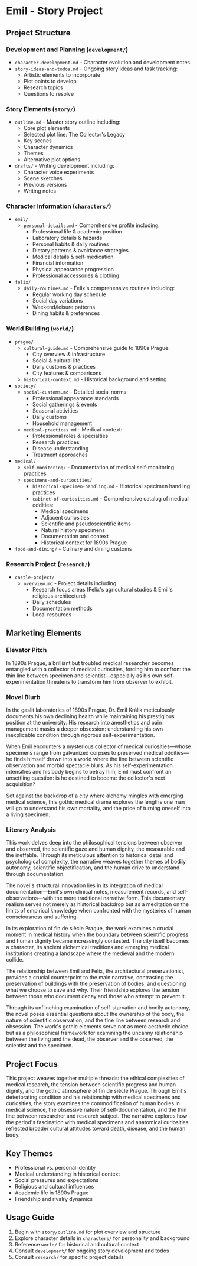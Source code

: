 # Emil - Story Project

## Project Structure

### Development and Planning (`development/`)
- `character-development.md` - Character evolution and development notes
- `story-ideas-and-todos.md` - Ongoing story ideas and task tracking:
  - Artistic elements to incorporate
  - Plot points to develop
  - Research topics
  - Questions to resolve

### Story Elements (`story/`)
- `outline.md` - Master story outline including:
  - Core plot elements
  - Selected plot line: The Collector's Legacy
  - Key scenes
  - Character dynamics
  - Themes
  - Alternative plot options
- `drafts/` - Writing development including:
  - Character voice experiments
  - Scene sketches
  - Previous versions
  - Writing notes

### Character Information (`characters/`)
- `emil/`
  - `personal-details.md` - Comprehensive profile including:
    - Professional life & academic position
    - Laboratory details & hazards
    - Personal habits & daily routines
    - Dietary patterns & avoidance strategies
    - Medical details & self-medication
    - Financial information
    - Physical appearance progression
    - Professional accessories & clothing
- `felix/`
  - `daily-routines.md` - Felix's comprehensive routines including:
    - Regular working day schedule
    - Social day variations
    - Weekend/leisure patterns
    - Dining habits & preferences

### World Building (`world/`)
- `prague/`
  - `cultural-guide.md` - Comprehensive guide to 1890s Prague:
    - City overview & infrastructure
    - Social & cultural life
    - Daily customs & practices
    - City features & comparisons
  - `historical-context.md` - Historical background and setting
- `society/`
  - `social-customs.md` - Detailed social norms:
    - Professional appearance standards
    - Social gatherings & events
    - Seasonal activities
    - Daily customs
    - Household management
  - `medical-practices.md` - Medical context:
    - Professional roles & specialties
    - Research practices
    - Disease understanding
    - Treatment approaches
- `medical/`
  - `self-monitoring/` - Documentation of medical self-monitoring practices
  - `specimens-and-curiosities/`
    - `historical-specimen-handling.md` - Historical specimen handling practices
    - `cabinet-of-curiosities.md` - Comprehensive catalog of medical oddities:
      - Medical specimens
      - Adjacent curiosities
      - Scientific and pseudoscientific items
      - Natural history specimens
      - Documentation and context
      - Historical context for 1890s Prague
- `food-and-dining/` - Culinary and dining customs

### Research Project (`research/`)
- `castle-project/`
  - `overview.md` - Project details including:
    - Research focus areas (Felix's agricultural studies & Emil's religious architecture)
    - Daily schedules
    - Documentation methods
    - Local resources

## Marketing Elements

### Elevator Pitch
In 1890s Prague, a brilliant but troubled medical researcher becomes entangled with a collector of medical curiosities, forcing him to confront the thin line between specimen and scientist—especially as his own self-experimentation threatens to transform him from observer to exhibit.

### Novel Blurb
In the gaslit laboratories of 1890s Prague, Dr. Emil Králik meticulously documents his own declining health while maintaining his prestigious position at the university. His research into anesthetics and pain management masks a deeper obsession: understanding his own inexplicable condition through rigorous self-experimentation.

When Emil encounters a mysterious collector of medical curiosities—whose specimens range from galvanized corpses to preserved medical oddities—he finds himself drawn into a world where the line between scientific observation and morbid spectacle blurs. As his self-experimentation intensifies and his body begins to betray him, Emil must confront an unsettling question: is he destined to become the collector's next acquisition?

Set against the backdrop of a city where alchemy mingles with emerging medical science, this gothic medical drama explores the lengths one man will go to understand his own mortality, and the price of turning oneself into a living specimen.

### Literary Analysis
This work delves deep into the philosophical tensions between observer and observed, the scientific gaze and human dignity, the measurable and the ineffable. Through its meticulous attention to historical detail and psychological complexity, the narrative weaves together themes of bodily autonomy, scientific objectification, and the human drive to understand through documentation.

The novel's structural innovation lies in its integration of medical documentation—Emil's own clinical notes, measurement records, and self-observations—with the more traditional narrative form. This documentary realism serves not merely as historical backdrop but as a meditation on the limits of empirical knowledge when confronted with the mysteries of human consciousness and suffering.

In its exploration of fin de siècle Prague, the work examines a crucial moment in medical history when the boundary between scientific progress and human dignity became increasingly contested. The city itself becomes a character, its ancient alchemical traditions and emerging medical institutions creating a landscape where the medieval and the modern collide.

The relationship between Emil and Felix, the architectural preservationist, provides a crucial counterpoint to the main narrative, contrasting the preservation of buildings with the preservation of bodies, and questioning what we choose to save and why. Their friendship explores the tension between those who document decay and those who attempt to prevent it.

Through its unflinching examination of self-starvation and bodily autonomy, the novel poses essential questions about the ownership of the body, the nature of scientific observation, and the fine line between research and obsession. The work's gothic elements serve not as mere aesthetic choice but as a philosophical framework for examining the uncanny relationship between the living and the dead, the observer and the observed, the scientist and the specimen.

## Project Focus
This project weaves together multiple threads: the ethical complexities of medical research, the tension between scientific progress and human dignity, and the gothic atmosphere of fin de siècle Prague. Through Emil's deteriorating condition and his relationship with medical specimens and curiosities, the story examines the commodification of human bodies in medical science, the obsessive nature of self-documentation, and the thin line between researcher and research subject. The narrative explores how the period's fascination with medical specimens and anatomical curiosities reflected broader cultural attitudes toward death, disease, and the human body.

## Key Themes
- Professional vs. personal identity
- Medical understanding in historical context
- Social pressures and expectations
- Religious and cultural influences
- Academic life in 1890s Prague
- Friendship and rivalry dynamics

## Usage Guide
1. Begin with `story/outline.md` for plot overview and structure
2. Explore character details in `characters/` for personality and background
3. Reference `world/` for historical and cultural context
4. Consult `development/` for ongoing story development and todos
5. Consult `research/` for specific project details 